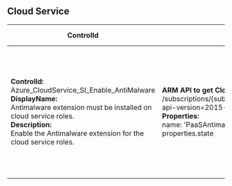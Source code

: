 ## Cloud Service

| ControlId | Dependent Azure API(s) and Properties | Control spec |
|-----------|-------------------------------------|------------------|
| <b>ControlId:</b><br>Azure_CloudService_SI_Enable_AntiMalware<br><b>DisplayName:</b><br>Antimalware extension must be installed on cloud service roles. <br><b>Description: </b><br> Enable the Antimalware extension for the cloud service roles.| <b> ARM API to get Cloud Service extension details: </b> <br> /subscriptions/{subscriptionId}/resourceGroups/{resourceGroupName}/providers/Microsoft.ClassicCompute/domainNames/{cloudServiceName}/slots/{slotName}/roles/{roleName}/extensionReferences? <br> api-version=2015-06-01  <br><b>Properties:</b><br> name: 'PaaSAntimalware-****' <br> properties.state| <b>Passed: </b><br> Antimalware extension is enabled for all the roles in this cloud service. <br><b>Failed: </b><br> Antimalware extension is not enabled for one or more roles in this cloud service. |